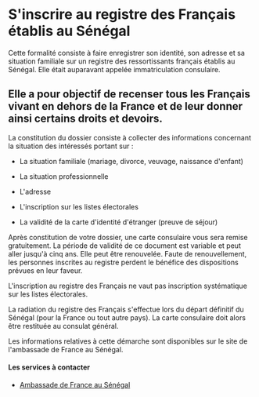 # S'inscrire au registre des Français établis au Sénégal

Cette formalité consiste à faire enregistrer son identité, son adresse et sa situation familiale sur un registre des ressortissants français établis au Sénégal. Elle était auparavant appelée immatriculation consulaire.  
  
Elle a pour objectif de recenser tous les Français vivant en dehors de la France et de leur donner ainsi certains droits et devoirs.
--------------------------------------------------------------------------------------------------------------------------------------------------------------------------------------------------------------------------------------------------------------------------------------------------------------------------------------------------------------------

La constitution du dossier consiste à collecter des informations concernant la situation des intéressés portant sur :

*   La situation familiale (mariage, divorce, veuvage, naissance d'enfant)
*   La situation professionnelle
*   L'adresse
*   L'inscription sur les listes électorales  
    
*   La validité de la carte d'identité d'étranger (preuve de séjour)  
    

Après constitution de votre dossier, une carte consulaire vous sera remise gratuitement. La période de validité de ce document est variable et peut aller jusqu'à cinq ans. Elle peut être renouvelée. Faute de renouvellement, les personnes inscrites au registre perdent le bénéfice des dispositions prévues en leur faveur.  

L'inscription au registre des Français ne vaut pas inscription systématique sur les listes électorales.

La radiation du registre des Français s'effectue lors du départ définitif du Sénégal (pour la France ou tout autre pays). La carte consulaire doit alors être restituée au consulat général.  

Les informations relatives à cette démarche sont disponibles sur le site de l'ambassade de France au Sénégal.

#### Les services à contacter

*   [Ambassade de France au Sénégal](../../../services/ambassade-de-france-au-senegal.md)
